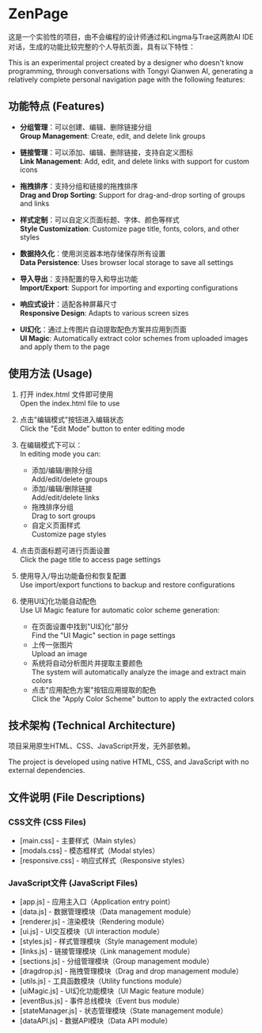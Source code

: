 # ZenPage

这是一个实验性的项目，由不会编程的设计师通过和Lingma与Trae这两款AI IDE对话，生成的功能比较完整的个人导航页面，具有以下特性：

This is an experimental project created by a designer who doesn't know programming, through conversations with Tongyi Qianwen AI, generating a relatively complete personal navigation page with the following features:

## 功能特点 (Features)

- **分组管理**：可以创建、编辑、删除链接分组  
  **Group Management**: Create, edit, and delete link groups

- **链接管理**：可以添加、编辑、删除链接，支持自定义图标  
  **Link Management**: Add, edit, and delete links with support for custom icons

- **拖拽排序**：支持分组和链接的拖拽排序  
  **Drag and Drop Sorting**: Support for drag-and-drop sorting of groups and links

- **样式定制**：可以自定义页面标题、字体、颜色等样式  
  **Style Customization**: Customize page title, fonts, colors, and other styles

- **数据持久化**：使用浏览器本地存储保存所有设置  
  **Data Persistence**: Uses browser local storage to save all settings

- **导入导出**：支持配置的导入和导出功能  
  **Import/Export**: Support for importing and exporting configurations

- **响应式设计**：适配各种屏幕尺寸  
  **Responsive Design**: Adapts to various screen sizes

- **UI幻化**：通过上传图片自动提取配色方案并应用到页面  
  **UI Magic**: Automatically extract color schemes from uploaded images and apply them to the page

## 使用方法 (Usage)

1. 打开 index.html 文件即可使用  
   Open the index.html file to use

2. 点击"编辑模式"按钮进入编辑状态  
   Click the "Edit Mode" button to enter editing mode

3. 在编辑模式下可以：  
   In editing mode you can:
   - 添加/编辑/删除分组  
     Add/edit/delete groups
   - 添加/编辑/删除链接  
     Add/edit/delete links
   - 拖拽排序分组  
     Drag to sort groups
   - 自定义页面样式  
     Customize page styles

4. 点击页面标题可进行页面设置  
   Click the page title to access page settings

5. 使用导入/导出功能备份和恢复配置  
   Use import/export functions to backup and restore configurations

6. 使用UI幻化功能自动配色  
   Use UI Magic feature for automatic color scheme generation:
   - 在页面设置中找到"UI幻化"部分  
     Find the "UI Magic" section in page settings
   - 上传一张图片  
     Upload an image
   - 系统将自动分析图片并提取主要颜色  
     The system will automatically analyze the image and extract main colors
   - 点击"应用配色方案"按钮应用提取的配色  
     Click the "Apply Color Scheme" button to apply the extracted colors

## 技术架构 (Technical Architecture)

项目采用原生HTML、CSS、JavaScript开发，无外部依赖。

The project is developed using native HTML, CSS, and JavaScript with no external dependencies.

## 文件说明 (File Descriptions)

### CSS文件 (CSS Files)
- [main.css] - 主要样式（Main styles）
- [modals.css] - 模态框样式（Modal styles）
- [responsive.css] - 响应式样式（Responsive styles）

### JavaScript文件 (JavaScript Files)
- [app.js] - 应用主入口（Application entry point）
- [data.js] - 数据管理模块（Data management module）
- [renderer.js] - 渲染模块（Rendering module）
- [ui.js] - UI交互模块（UI interaction module）
- [styles.js] - 样式管理模块（Style management module）
- [links.js] - 链接管理模块（Link management module）
- [sections.js] - 分组管理模块（Group management module）
- [dragdrop.js] - 拖拽管理模块（Drag and drop management module）
- [utils.js] - 工具函数模块（Utility functions module）
- [uiMagic.js] - UI幻化功能模块（UI Magic feature module）
- [eventBus.js] - 事件总线模块（Event bus module）
- [stateManager.js] - 状态管理模块（State management module）
- [dataAPI.js] - 数据API模块（Data API module）